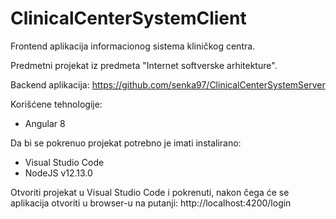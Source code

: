 # ClinicalCenterSystemClient

Frontend aplikacija informacionog sistema kliničkog centra.

Predmetni projekat iz predmeta "Internet softverske arhitekture".

Backend aplikacija: https://github.com/senka97/ClinicalCenterSystemServer

Korišćene tehnologije:

 -  Angular 8

Da bi se pokrenuo projekat potrebno je imati instalirano:

 - Visual Studio Code
 - NodeJS v12.13.0
 
Otvoriti projekat u Visual Studio Code i pokrenuti, nakon čega će se aplikacija otvoriti u browser-u na putanji: http://localhost:4200/login
